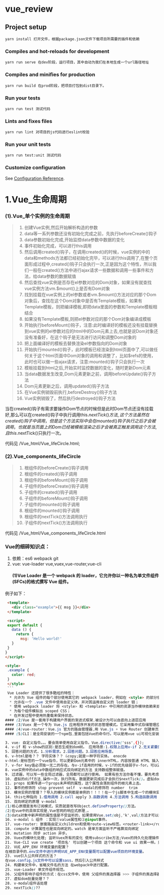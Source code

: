 # vue_review

## Project setup
```
yarn install 打开文件，根据package.json文件下载项目所需要的插件和依赖
```

### Compiles and hot-reloads for development
```
yarn run serve 在dev阶段，运行项目，其中自动为我们在本地生成一个url路径地址
```

### Compiles and minifies for production
```
yarn run build 在prod阶段，把项目打包到dist目录下。
```

### Run your tests
```
yarn run test 测试代码
```

### Lints and fixes files
```
yarn run lint 对项目的js代码进行eslint校验
```

### Run your unit tests
```
yarn run test:unit 测试代码
```

### Customize configuration
See [Configuration Reference](https://cli.vuejs.org/config/).

# 1.Vue_生命周期

### (1).Vue_单个实例的生命周期
> 1. 创建Vue实例,然后开始解析构造的参数
> 2.  data等一系列参数还没有初始化完成之前，先执行beforeCreate()钩子
> 3. data参数初始化完成,开始监控data参数中数据的变化
> 4. 事件初始化完成，可以进行this调用
> 5. 然后调用created()钩子，在调用created()的时候，vue实例的中的data和methods方法都已经初始化完毕，可以进行this调用了,在整个页面形成过程中,created()钩子只会执行一次,正是因为这个特性，所以我们一般在created()方法中进行ajax请求一些数据和调用一些事件和方法，给data参数的数据赋值
> 6. 然后查找vue实例是否存在el参数对应的Dom对象，如果没有就查找vue实例方法vm.$mount()上是否有Dom对象
> 7. 找到挂载在vue实例上的el参数或者vm.$mount()方法对应的那个Dom对象后，查找在这个Dom对象中是否有Template模板，如果有Template模板，则把编译模板,即把data里面的参数和Template模板相结合
> 8. 如果没有Template模板,则把el参数对应的那个Dom对象编译成模板
> 9. 开始执行beforeMount()钩子，注意:此时编译好的模板还没有挂载替换到vue实例的el参数对应的html中的Dom元素上去,也就是说Dom对象还没有准备好，在这个钩子是无法进行访问和调整Dom对象的
> 10. 把上面编译好的模板去替换渲染el参数指向的Dom对象
> 11. 开始执行mounted()钩子，此时模板已经渲染到html页面中了,可以做任何关于这个html页面中Dom对象的调用和调整了，比如$refs的使用，此时也可以做一些ajax请求，注意:mounted()钩子只会执行一次
> 12. 模板挂载到html之后,开始实时监控数据的变化，随时更新Dom元素 
> 13. 当data数据发生改变,Dom元素更新之前，调用beforeUpdate()钩子方法
> 14. Dom元素更新之后，调用updated()钩子方法
> 15. 在Vue实例销毁前执行,beforeDestroy()钩子方法
> 16. Vue实例销毁了，然后执行destroyed()钩子方法

当在created()钩子有需求要操作Dom节点的时候但是此时Dom节点还没有挂载好,那么可以在created()钩子中执行调用this.$nextTick()方法,这个方法虽然在created()钩子中调用，但是这个方法实际中会在mounted()钩子执行之后才会被调用，也就是当页面上的Dom已经被模板渲染之后才会被真正触发调用这个方法,且this.$nextTick()只执行一次。

代码见 /Vue_html/Vue_lifeCircle.html;

### (2).Vue_components_lifeCircle
> 1. 根组件的beforeCreate()钩子调用
> 2. 根组件的created()钩子调用
> 3. 根组件的beforeMount()钩子调用
> 4. 子组件的beforeCreate()钩子调用
> 5. 子组件的created()钩子调用
> 6. 子组件的beforeMount()钩子调用
> 7. 子组件的mounted()钩子调用
> 8. 根组件的mounted()钩子调用
> 9. 根组件的nextTick()方法调用执行
> 10. 子组件的nextTick()方法调用执行

代码见 /Vue_html/Vue_components_lifeCircle.html

### Vue的细碎知识点：
1. 依赖：es6 webpack git 
2. vue: vue-loader vue,vuex,vue-router,vue-cli 
   #### (1)Vue Loader 是一个 webpack 的 loader，它允许你以一种名为单文件组件 (SFCs)的格式撰写 Vue 组件。
  例子如下：
   ```html
    <template>
      <div class="example">{{ msg }}</div>
    </template>

    <script>
    export default {
      data () {
        return {
          msg: 'Hello world!'
      }
    }
   }
   </script>

   <style>
    .example {
      color: red;
    }
    </style>
    ```
    Vue Loader 还提供了很多酷炫的特性：
     * 允许为 Vue 组件的每个部分使用其它的 webpack loader，例如在 <style> 的部分使用 Sass 
     * 允许在一个 .vue 文件中使用自定义块，并对其运用自定义的 loader 链；
     * 使用 webpack loader 将 <style> 和 <template> 中引用的资源当作模块依赖来处理；
     * 为每个组件模拟出 scoped CSS；
     * 在开发过程中使用热重载来保持状态。
   #### (2)Vue 是一套用于构建用户界面的渐进式框架,被设计为可以自底向上逐层应用
   #### (3)Vuex 是一个专为 Vue.js 应用程序开发的状态管理模式。它采用集中式存储管理应用的所有组件的状态，并以相应的规则保证状态以一种可预测的方式发生变化。Vuex 应用的核心就是 store 在整个项目中是单一数据源即单一的全局的变量,其中主要分为state(数据),getters(state派生出来的计算属性，可以对state进行预处理),Mutation(突变,可以通过突变给state进行赋值),Action(与Mutation相似，不过Action 提交的是 mutation，而不是直接变更状态，包含任意异步操作。),Module(模块化,在每个组件或者Vue页面中对Vuex进行模块化处理)。
   #### (4)vue-router：Vue.js 官方的路由管理器,用 Vue.js + Vue Router 创建单页应用,只需要将组件 (components) 映射到路由 (routes)，然后告诉 Vue Router 在哪里渲染。
   #### (5)CLI：是全局安装的一个npm包,里面包括Vue的命令行。可以是用vue ui可视化安装一个vue项目，也可以使用vue create在终端创建一个vue项目。

3. vue: 自定义指令。。。要会简单使用自定义指令。Vue.directive('sss',{});
4. v-if 和 v-show的区别:是否生成到dom树。 应用场景:1.权限上应用v-if 2.无关紧要的使用v-show，可以提升性能。
5. 回答问题的方式，1.分析需求。2.回答问题。3.回答应用场景。
6. v-html是啥？？ 字符实体？？ &copy;就是一种字符实体。 enocde
v-html:是标签的一个vue指令，可以更新Dom元素中的 innerHTML，内容按普通 HTML 插入 - 不会作为 Vue 模板进行编译，与jQuery中的$('#id').html()方法类似。在网站上动态渲染任意 HTML 是非常危险的，因为容易导致攻击。因此只在可信内容上使用 v-html，永不用在用户提交的内容上。示例：<div v-html="html"></div>
7. v-for key值必须独一无二的存在。与v-if连用的时候，v-if的优先级弱于v-for。可以遍历数组，对象，也可以遍历一个数字，v-for="item in 10" 。
8. vue实例中的data中数组的响应式双向绑定的方法 支持数组整体赋值。
9. 过滤器，可以写一些全局过滤器，全局都可以进行使用。 如果有些方法你看不懂，要先考虑是否是自定义的全局方法。
10. 虚拟的diff方法,操作一次，执行所有。数据更新完成后才会执行$nextTick()。虚拟dom的优化。***$nextTick()在promise().then()的最后执行。
11. props 如果传递一个props未声明的属性，这个属性会落到组件的根元素上去。
12. 事件的修饰符 stop prevent self  v-modal的修饰符 number  trim 
13. 模块实例的管理？？导入的模块实例都是单例的！！！！在一个js脚本中生成一个的模块实例，然后在项目中所有的地方import导入的实例都是同一个实例。
14. this七种指向 1.借用调用 2.call apply 3.函数调用 4.方法调用 5.构造函数调用 6.（bind(this指向第一个参数) 返回一个新函数。与call,apply区别是bind不会执行函数，但是会返回一个新函数，但是会把this指向给bind的第一个参数。let k = x.bind(第一个参数);k();而call和apply只会返回最后的结果。） 7.箭头函数.
15. 双向绑定的原理 v-modal  
  (1)核心原理是发布订阅模式，实质就是改写Object.defineProperty()方法。
  (2)在vue中的具体实现是,Vue官网的响应式原理,。
  (3)data对象中新声明的属性值是不受监听的，如果使用Vue.set(obj,'k',val)方法才可以接受Vue监听。
16. v-modal & 组件 ：实现①value属性和②@input事件。
17. vue-router: 嵌套路由定义children和使用route-view标签。<router-link></router-link>==<a></a>。路由守卫：beforeEach()钩子方法。获取路由数据 meta,params,query 与this.$router结合使用。动态添加路由。跳转 this.$router.go()/push();<router-link to=''></router-link>。
18. compute 计算属性也是双向绑定的。watch 是单方面监听不严格算双向绑定
19. mutation 同步 action 异步。
20. Vuex的模块化处理; 监听Vuex所有的变化 使用subscribe方法;Vuex的持久化处理插件 ;
21. Vue-CLI vue create '项目名' 可以创建一个项目 这个命令和 vue ui 效果一样。只是vue ui是形成可视化界面，而vue create是在终端进行相关配置形成相关的项目工程文件。
22. VUE_APP_ENV 环境变量的配置？
 在根目录中的.env文件中进行声明VUE_APP_ENV变量既可以配置vue项目的环境变量。
23. vue引入公共样式的方法？
 在vue.config.js文件中可以设置sass，然后引入公共样式
24. 构建单文件中，省略文件名的方法 在webpack中进行配置。
25. vue-Loader 单文件组件规范。 
26. 父组件影响子组件的方式：在css文件中，使用 父组件的类选择器 >>> 子组件的类选择器; 在scss文件中使用 父组件 /deep/ 子组件
27. 虚拟dom批量处理？？
28. v-modal组件话处理
29. nextTick()??